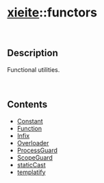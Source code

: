 # [xieite](./xieite.md)\:\:functors

&nbsp;

## Description
Functional utilities.

&nbsp;

## Contents
- [Constant](./namespaces/functors/constant.md)
- [Function](./namespaces/functors/function.md)
- [Infix](./namespaces/functors/infix.md)
- [Overloader](./namespaces/functors/overloader.md)
- [ProcessGuard](./namespaces/functors/process_guard.md)
- [ScopeGuard](./namespaces/functors/scope_guard.md)
- [staticCast](./namespaces/functors/static_cast.md)
- [templatify](./namespaces/functors/templatify.md)
